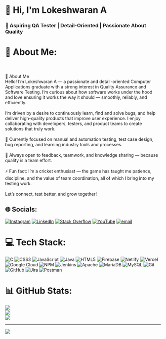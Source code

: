 # 👋 Hi, I'm Lokeshwaran A  
### 🧪 Aspiring QA Tester | Detail-Oriented | Passionate About Quality

# 💫 About Me:
<br><br>👋 About Me<br>Hello! I’m Lokeshwaran A — a passionate and detail-oriented Computer Applications graduate with a strong interest in Quality Assurance and Software Testing. I’m curious about how software works under the hood and love ensuring it works the way it should — smoothly, reliably, and efficiently.<br><br>I’m driven by a desire to continuously learn, find and solve bugs, and help deliver high-quality products that improve user experience. I enjoy collaborating with developers, testers, and product teams to create solutions that truly work.<br><br>🧪 Currently focused on manual and automation testing, test case design, bug reporting, and learning industry tools and processes.<br><br>🤝 Always open to feedback, teamwork, and knowledge sharing — because quality is a team effort.<br><br>⚡ Fun fact: I’m a cricket enthusiast — the game has taught me patience, discipline, and the value of team coordination, all of which I bring into my testing work.<br><br>Let’s connect, test better, and grow together!<br>


## 🌐 Socials:
[![Instagram](https://img.shields.io/badge/Instagram-%23E4405F.svg?logo=Instagram&logoColor=white)](https://instagram.com/https://www.instagram.com/.loke..1402._?utm_source=qr&igsh=MWc1ZHZyeHVxN2luZw%3D%3D) [![LinkedIn](https://img.shields.io/badge/LinkedIn-%230077B5.svg?logo=linkedin&logoColor=white)](https://linkedin.com/in/https://www.linkedin.com/in/lokeshwaran-a-011b98288/) [![Stack Overflow](https://img.shields.io/badge/-Stackoverflow-FE7A16?logo=stack-overflow&logoColor=white)](https://stackoverflow.com/users/https://stackoverflow.com/users/27388508/lokeshwaran-a) [![YouTube](https://img.shields.io/badge/YouTube-%23FF0000.svg?logo=YouTube&logoColor=white)](https://youtube.com/@https://www.youtube.com/@Lokeshwaran-a25) [![email](https://img.shields.io/badge/Email-D14836?logo=gmail&logoColor=white)](mailto:asokanlokeshwaran@gmail.com) 

# 💻 Tech Stack:
![C](https://img.shields.io/badge/c-%2300599C.svg?style=flat-square&logo=c&logoColor=white) ![CSS3](https://img.shields.io/badge/css3-%231572B6.svg?style=flat-square&logo=css3&logoColor=white) ![JavaScript](https://img.shields.io/badge/javascript-%23323330.svg?style=flat-square&logo=javascript&logoColor=%23F7DF1E) ![Java](https://img.shields.io/badge/java-%23ED8B00.svg?style=flat-square&logo=openjdk&logoColor=white) ![HTML5](https://img.shields.io/badge/html5-%23E34F26.svg?style=flat-square&logo=html5&logoColor=white) ![Firebase](https://img.shields.io/badge/firebase-%23039BE5.svg?style=flat-square&logo=firebase) ![Netlify](https://img.shields.io/badge/netlify-%23000000.svg?style=flat-square&logo=netlify&logoColor=#00C7B7) ![Vercel](https://img.shields.io/badge/vercel-%23000000.svg?style=flat-square&logo=vercel&logoColor=white) ![Google Cloud](https://img.shields.io/badge/GoogleCloud-%234285F4.svg?style=flat-square&logo=google-cloud&logoColor=white) ![NPM](https://img.shields.io/badge/NPM-%23CB3837.svg?style=flat-square&logo=npm&logoColor=white) ![Jenkins](https://img.shields.io/badge/jenkins-%232C5263.svg?style=flat-square&logo=jenkins&logoColor=white) ![Apache](https://img.shields.io/badge/apache-%23D42029.svg?style=flat-square&logo=apache&logoColor=white) ![MariaDB](https://img.shields.io/badge/MariaDB-003545?style=flat-square&logo=mariadb&logoColor=white) ![MySQL](https://img.shields.io/badge/mysql-4479A1.svg?style=flat-square&logo=mysql&logoColor=white) ![Git](https://img.shields.io/badge/git-%23F05033.svg?style=flat-square&logo=git&logoColor=white) ![GitHub](https://img.shields.io/badge/github-%23121011.svg?style=flat-square&logo=github&logoColor=white) ![Jira](https://img.shields.io/badge/jira-%230A0FFF.svg?style=flat-square&logo=jira&logoColor=white) ![Postman](https://img.shields.io/badge/Postman-FF6C37?style=flat-square&logo=postman&logoColor=white)
# 📊 GitHub Stats:
![](https://github-readme-stats.vercel.app/api?username=Loke-1402&theme=dark&hide_border=false&include_all_commits=false&count_private=false)<br/>
![](https://nirzak-streak-stats.vercel.app/?user=Loke-1402&theme=dark&hide_border=false)<br/>
![](https://github-readme-stats.vercel.app/api/top-langs/?username=Loke-1402&theme=dark&hide_border=false&include_all_commits=false&count_private=false&layout=compact)

---
[![](https://visitcount.itsvg.in/api?id=Loke-1402&icon=0&color=0)](https://visitcount.itsvg.in)

<!-- Proudly created with GPRM ( https://gprm.itsvg.in ) -->
